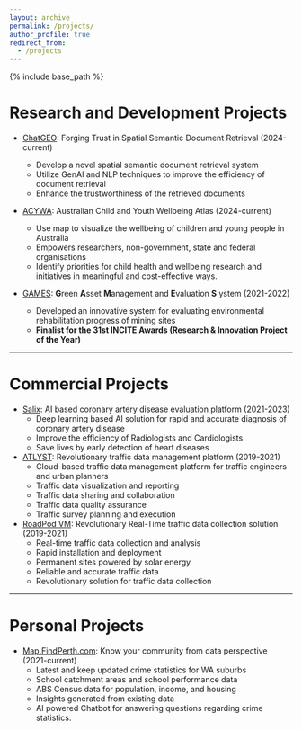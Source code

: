 ```yaml
---
layout: archive
permalink: /projects/
author_profile: true
redirect_from:
  - /projects
---
```


{% include base_path %}

Research and Development Projects
======

* [ChatGEO](https://research-repository.uwa.edu.au/en/projects/chatgeo-forging-trust-in-spatial-semantic-document-retrieval):
  Forging Trust in Spatial Semantic Document Retrieval (2024-current)
    * Develop a novel spatial semantic document retrieval system
    * Utilize GenAI and NLP techniques to improve the efficiency of document retrieval
    * Enhance the trustworthiness of the retrieved documents

* [ACYWA](https://australianchildatlas.com/): Australian Child and Youth Wellbeing Atlas (2024-current)
    * Use map to visualize the wellbeing of children and young people in Australia
    * Empowers researchers, non-government, state and federal organisations
    * Identify priorities for child health and wellbeing research and initiatives in meaningful and cost-effective ways.

* [GAMES](https://www.youtube.com/watch?v=maPdMZA5X4U): **G**reen **A**sset **M**anagement and **E**valuation **S**
  ystem (2021-2022)
    * Developed an innovative system for evaluating environmental rehabilitation progress of mining sites
    * **Finalist for the 31st INCITE Awards (Research & Innovation Project of the Year)**

----

Commercial Projects
======

* [Salix](https://www.artrya.com/physicians/): AI based coronary artery disease evaluation platform (2021-2023)
    * Deep learning based AI solution for rapid and accurate diagnosis of coronary artery disease
    * Improve the efficiency of Radiologists and Cardiologists
    * Save lives by early detection of heart diseases
* [ATLYST](https://www.metrocount.com/atlyst): Revolutionary traffic data management platform (2019-2021)
    * Cloud-based traffic data management platform for traffic engineers and urban planners
    * Traffic data visualization and reporting
    * Traffic data sharing and collaboration
    * Traffic data quality assurance
    * Traffic survey planning and execution
* [RoadPod VM](https://www.metrocount.com/traffic-counters-classifiers/roadpod-vm): Revolutionary Real-Time traffic data
  collection solution (2019-2021)
    * Real-time traffic data collection and analysis
    * Rapid installation and deployment
    * Permanent sites powered by solar energy
    * Reliable and accurate traffic data
    * Revolutionary solution for traffic data collection

----

Personal Projects
======

* [Map.FindPerth.com](https://map.findperth.com): Know your community from data perspective (2021-current)
    * Latest and keep updated crime statistics for WA suburbs
    * School catchment areas and school performance data
    * ABS Census data for population, income, and housing
    * Insights generated from existing data
    * AI powered Chatbot for answering questions regarding crime statistics.

